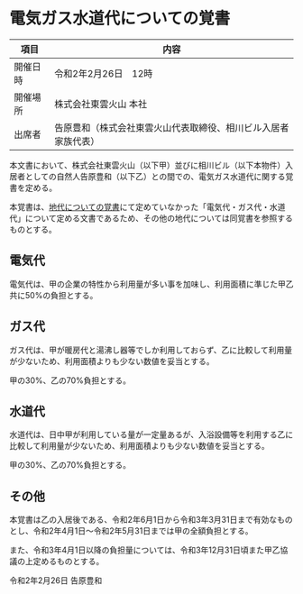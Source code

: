 # 電気ガス水道代についての覚書

|項目|内容|
|----|-----|
|開催日時|令和2年2月26日　12時|
|開催場所|株式会社東雲火山 本社|
|出席者|告原豊和（株式会社東雲火山代表取締役、相川ビル入居者家族代表）|

本文書において、株式会社東雲火山（以下甲）並びに相川ビル（以下本物件）入居者としての自然人告原豊和（以下乙）との間での、電気ガス水道代に関する覚書を定める。

本覚書は、[地代についての覚書](./地代についての覚書)にて定めていなかった「電気代・ガス代・水道代」について定める文書であるため、その他の地代については同覚書を参照するものとする。

## 電気代

電気代は、甲の企業の特性から利用量が多い事を加味し、利用面積に準じた甲乙共に50%の負担とする。

## ガス代

ガス代は、甲が暖房代と湯沸し器等でしか利用しておらず、乙に比較して利用量が少ないため、利用面積よりも少ない数値を妥当とする。

甲の30%、乙の70%負担とする。

## 水道代

水道代は、日中甲が利用している量が一定量あるが、入浴設備等を利用する乙に比較して利用量が少ないため、利用面積よりも少ない数値を妥当とする。

甲の30%、乙の70%負担とする。

## その他

本覚書は乙の入居後である、令和2年6月1日から令和3年3月31日まで有効なものとし、令和2年4月1日～令和2年5月31日までは甲の全額負担とする。

また、令和3年4月1日以降の負担量については、令和3年12月31日頃また甲乙協議の上定めるものとする。

令和2年2月26日 告原豊和
